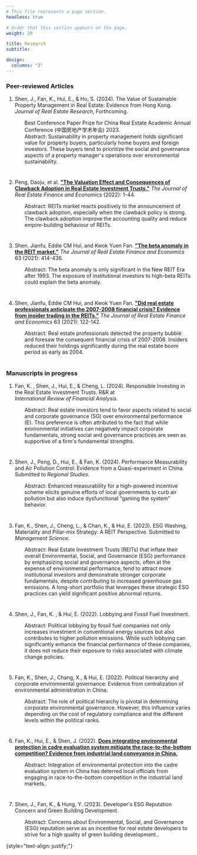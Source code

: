 ```yaml
---
# This file represents a page section.
headless: true

# Order that this section appears on the page.
weight: 20

title: Research
subtitle:

design:
  columns: "2"
---
```


### Peer-reviewed Articles

1. Shen, J., Fan, K., Hui, E., & Ho, S. (2024). The Value of Sustainable Property Management in Real Estate: Evidence from Hong Kong. _Journal of Real Estate Research_, Forthcoming.
<div style="padding-left:50px" class="text-muted exp-meta">Best Conference Paper Prize for China Real Estate Academic Annual Conference (中国房地产学术年会) 2023. </div>
<div style="padding-left:50px" class="text-muted exp-meta">Abstract: Sustainability in property management holds significant value for property buyers, particularly home buyers and foreign investors. These buyers tend to prioritize the social and governance aspects of a property manager's operations over environmental sustainability. </div>

#

#

2. Peng, Daoju, et al. **["The Valuation Effect and Consequences of Clawback Adoption in Real Estate Investment Trusts."](https://doi.org/10.1007/s11146-022-09909-w)** _The Journal of Real Estate Finance and Economics_ (2022): 1-44.
<div style="padding-left:50px" class="text-muted exp-meta">Abstract: REITs market reacts positively to the announcement of clawback adoption, especially when the clawback policy is strong. The clawback adoption improve the accounting quality and reduce empire-building behaviour of REITs.</div>

#

#

3. Shen, Jianfu, Eddie CM Hui, and Kwok Yuen Fan. **["The beta anomaly in the REIT market."](https://doi.org/10.1007/s11146-020-09784-3)** _The Journal of Real Estate Finance and Economics_ 63 (2021): 414-436.
<div style="padding-left:50px" class="text-muted exp-meta">Abstract: The beta anomaly is only significant in the New REIT Era after 1993. The exposure of institutional investors to high-beta REITs could explain the beta anomaly.</div>

#

#

4. Shen, Jianfu, Eddie CM Hui, and Kwok Yuen Fan. **["Did real estate professionals anticipate the 2007-2008 financial crisis? Evidence from insider trading in the REITs."](https://doi.org/10.1007/s11146-020-09763-8)** _The Journal of Real Estate Finance and Economics_ 63 (2021): 122-142.
<div style="padding-left:50px" class="text-muted exp-meta">Abstract: Real estate professionals detected the property bubble and foresaw the consequent financial crisis of 2007-2008. Insiders reduced their holdings significantly during the real estate boom period as early as 2004.</div>

#

#

#

### Manuscripts in progress


1. Fan, K. , Shen, J., Hui, E., & Cheng, L. (2024). Responsible Investing in the Real Estate Investment Trusts. R&R at _International Review of Financial Analysis_.
<div style="padding-left:50px" class="text-muted exp-meta">Abstract: Real estate investors tend to favor aspects related to social and corporate governance (SG) over environmental performance (E). This preference is often attributed to the fact that while environmental initiatives can negatively impact corporate fundamentals, strong social and governance practices are seen as supportive of a firm's fundamental strengths. </div>

#

#

2. Shen, J., Peng, D., Hui, E., & Fan, K. (2024). Performance Measurability and Air Pollution Control: Evidence from a Quasi-experiment in China. Submitted to _Regional Studies_.
<div style="padding-left:50px" class="text-muted exp-meta">Abstract: Enhanced measurability for a high-powered incentive scheme elicits genuine efforts of local governments to curb air pollution but also induce dysfunctional “gaming the system” behavior. </div>

#

#

3. Fan, K., Shen, J., Cheng, L., & Chan, K., & Hui, E. (2023). ESG Washing, Materiality and Pillar-mix Strategy: A REIT Perspective. Submitted to _Management Science_.
<div style="padding-left:50px" class="text-muted exp-meta">Abstract: Real Estate Investment Trusts (REITs) that inflate their overall Environmental, Social, and Governance (ESG) performance by emphasizing social and governance aspects, often at the expense of environmental performance, tend to attract more institutional investors and demonstrate stronger corporate fundamentals, despite contributing to increased greenhouse gas emissions. A long-short portfolio that leverages these strategic ESG practices can yield significant positive abnormal returns. </div>

#

#

4. Shen, J., Fan, K. , & Hui, E. (2022). Lobbying and Fossil Fuel Investment.
<div style="padding-left:50px" class="text-muted exp-meta">Abstract: Political lobbying by fossil fuel companies not only increases investment in conventional energy sources but also contributes to higher pollution emissions. While such lobbying can significantly enhance the financial performance of these companies, it does not reduce their exposure to risks associated with climate change policies. </div>

#

#

5. Fan, K., Shen, J., Chang, X., & Hui, E. (2022). Political hierarchy and corporate environmental governance: Evidence from centralization of environmental administration in China.
<div style="padding-left:50px" class="text-muted exp-meta">Abstract: The role of political hierarchy is pivotal in determining corporate environmental governance. However, this influence varies depending on the cost of regulatory compliance and the different levels within the political ranks. </div>

#

#

6. Fan, K., Hui, E., & Shen, J. (2022). **[Does integrating environmental protection in cadre evaluation system mitigate the race-to-the-bottom competition? Evidence from industrial land conveyance in China.](https://papers.ssrn.com/sol3/papers.cfm?abstract_id=4652055)**
<div style="padding-left:50px" class="text-muted exp-meta">Abstract: Integration of environmental protection into the cadre evaluation system in China has deterred local officials from engaging in race-to-the-bottom competition in the industrial land markets. </div>

#

#

7. Shen, J., Fan, K., & Hung, Y. (2023). Developer's ESG Reputation Concern and Green Building Development.
<div style="padding-left:50px" class="text-muted exp-meta">Abstract: Concerns about Environmental, Social, and Governance (ESG) reputation serve as an incentive for real estate developers to strive for a high quality of green building development.. </div>




{style="text-align: justify;"}

